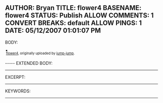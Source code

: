 AUTHOR: Bryan
TITLE: flower4
BASENAME: flower4
STATUS: Publish
ALLOW COMMENTS: 1
CONVERT BREAKS: __default__
ALLOW PINGS: 1
DATE: 05/12/2007 01:01:07 PM
-----
BODY:
<style type="text/css">
.flickr-photo { border: solid 2px #000000; }
.flickr-yourcomment { }
.flickr-frame { text-align: left; padding: 3px; }
.flickr-caption { font-size: 0.8em; margin-top: 0px; }
</style>

<div class="flickr-frame">
	<a href="http://www.flickr.com/photos/santin/424614104/" title="photo sharing"><img src="http://farm1.static.flickr.com/148/424614104_d92a6fa74f.jpg" class="flickr-photo" alt="" /></a>
<br />
	<span class="flickr-caption"><a href="http://www.flickr.com/photos/santin/424614104/">flower4</a>, originally uploaded by <a href="http://www.flickr.com/people/santin/">jump-jump</a>.</span>
</div>
				
<p class="flickr-yourcomment">
	
</p>
-----
EXTENDED BODY:

-----
EXCERPT:

-----
KEYWORDS:

-----


